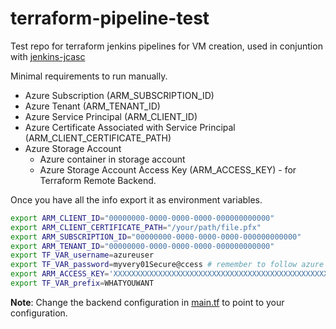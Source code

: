 # terraform-pipeline-test

Test repo for terraform jenkins pipelines for VM creation, used in conjuntion with [jenkins-jcasc](https://github.com/aldenso/jenkins-jcasc-demo)

Minimal requirements to run manually.

- Azure Subscription (ARM_SUBSCRIPTION_ID)
- Azure Tenant (ARM_TENANT_ID)
- Azure Service Principal (ARM_CLIENT_ID)
- Azure Certificate Associated with Service Principal (ARM_CLIENT_CERTIFICATE_PATH)
- Azure Storage Account
  - Azure container in storage account
  - Azure Storage Account Access Key (ARM_ACCESS_KEY) - for Terraform Remote Backend.

Once you have all the info export it as environment variables.

```bash
export ARM_CLIENT_ID="00000000-0000-0000-0000-000000000000"
export ARM_CLIENT_CERTIFICATE_PATH="/your/path/file.pfx"
export ARM_SUBSCRIPTION_ID="00000000-0000-0000-0000-000000000000"
export ARM_TENANT_ID="00000000-0000-0000-0000-000000000000"
export TF_VAR_username=azureuser
export TF_VAR_password=myvery01Secure@ccess # remember to follow azure password guidelines
export ARM_ACCESS_KEY='XXXXXXXXXXXXXXXXXXXXXXXXXXXXXXXXXXXXXXXXXXXXXXXXXXXXXXXXXXXXXXXXXXXXXXXXXXXXXXXXXXXXXXXX'
export TF_VAR_prefix=WHATYOUWANT
```

**Note**: Change the backend configuration in [main.tf](main.tf) to point to your configuration.
